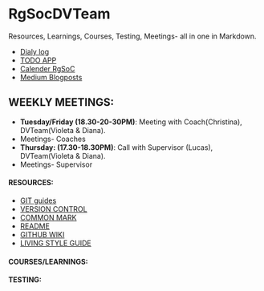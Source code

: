 # RgSocDVTeam
Resources, Learnings, Courses, Testing, Meetings- all in one in Markdown.

- [Dialy log](https://teams.railsgirlssummerofcode.org/)
- [TODO APP](https://railsgirlsvd.workast.io/list/5b3caacf722b3652e2c3b232)
- [Calender RgSoC](https://calendar.google.com/calendar/b/3/r/month/2018/7/1)
- [Medium Blogposts](https://medium.com/@dvteam)

## WEEKLY MEETINGS:
- __Tuesday/Friday (18.30-20-30PM)__: Meeting with Coach(Christina), DVTeam(Violeta & Diana).
- Meetings- Coaches
- __Thursday: (17.30-18.30PM)__: Call with Supervisor (Lucas), DVTeam(Violeta & Diana).
- Meetings- Supervisor

#### RESOURCES:
- [GIT guides](https://guides.github.com/)
- [VERSION CONTROL](https://www.atlassian.com/git/tutorials)
- [COMMON MARK](http://commonmark.org/help/tutorial/)
- [README](https://help.github.com/articles/basic-writing-and-formatting-syntax/)
- [GITHUB WIKI](https://guides.github.com/features/wikis/)
- [LIVING STYLE GUIDE](https://livingstyleguide.org/)

#### COURSES/LEARNINGS:
#### TESTING:

